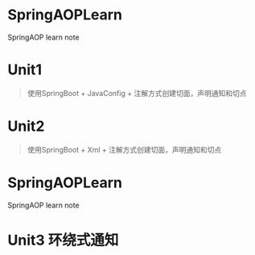 # SpringAOPLearn
SpringAOP learn note

# Unit1 
> 使用SpringBoot + JavaConfig + 注解方式创建切面，声明通知和切点

# Unit2
> 使用SpringBoot + Xml + 注解方式创建切面，声明通知和切点
# SpringAOPLearn
SpringAOP learn note

# Unit3 环绕式通知

